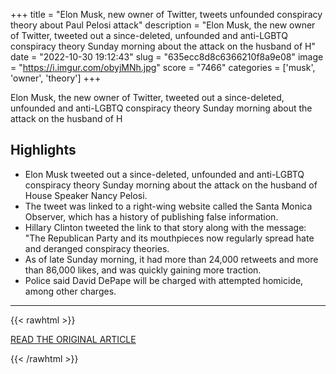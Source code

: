 +++
title = "Elon Musk, new owner of Twitter, tweets unfounded conspiracy theory about Paul Pelosi attack"
description = "Elon Musk, the new owner of Twitter, tweeted out a since-deleted, unfounded and anti-LGBTQ conspiracy theory Sunday morning about the attack on the husband of H"
date = "2022-10-30 19:12:43"
slug = "635ecc8d8c6366210f8a9e08"
image = "https://i.imgur.com/obyjMNh.jpg"
score = "7466"
categories = ['musk', 'owner', 'theory']
+++

Elon Musk, the new owner of Twitter, tweeted out a since-deleted, unfounded and anti-LGBTQ conspiracy theory Sunday morning about the attack on the husband of H

## Highlights

- Elon Musk tweeted out a since-deleted, unfounded and anti-LGBTQ conspiracy theory Sunday morning about the attack on the husband of House Speaker Nancy Pelosi.
- The tweet was linked to a right-wing website called the Santa Monica Observer, which has a history of publishing false information.
- Hillary Clinton tweeted the link to that story along with the message: "The Republican Party and its mouthpieces now regularly spread hate and deranged conspiracy theories.
- As of late Sunday morning, it had more than 24,000 retweets and more than 86,000 likes, and was quickly gaining more traction.
- Police said David DePape will be charged with attempted homicide, among other charges.

---

{{< rawhtml >}}
  <p class="article-category">
    <a target="_blank" href="https://www.nbcnews.com/news/us-news/elon-musk-new-owner-twitter-tweets-unfounded-conspiracy-theory-paul-pe-rcna54717">READ THE ORIGINAL ARTICLE</a>
  </p>
{{< /rawhtml >}}
